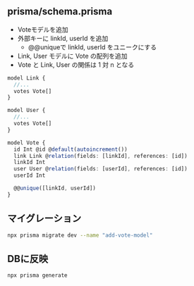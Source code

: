 ## prisma/schema.prisma

- Voteモデルを追加
- 外部キーに linkId, userId を追加
	- @@uniqueで linkId, userId をユニークにする
- Link, User モデルに Vote の配列を追加 
- Vote と Link, User の関係は 1 対 n となる

```ts
model Link {
  //...
  votes Vote[]
}

model User {
  //...
  votes Vote[]
}

model Vote {
  id Int @id @default(autoincrement())
  link Link @relation(fields: [linkId], references: [id])
  linkId Int
  user User @relation(fields: [userId], references: [id])
  userId Int

  @@unique([linkId, userId])
}
```

## マイグレーション

```bash
npx prisma migrate dev --name "add-vote-model"
```

## DBに反映

```bash
npx prisma generate
```